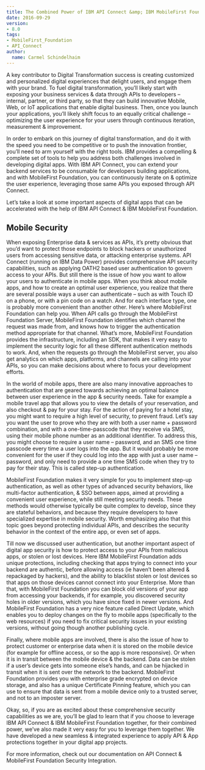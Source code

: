 ```yaml
---
title: The Combined Power of IBM API Connect &amp; IBM MobileFirst Foundation for Mobile Security
date: 2016-09-29
version:
- 8.0
tags:
- MobileFirst_Foundation
- API_Connect
author:
  name: Carmel Schindelhaim 
---
```

A key contributor to Digital Transformation success is creating customized and personalized digital experiences that delight users, and engage them with your brand. To fuel digital transformation, you’ll likely start with exposing your business services &amp; data through APIs to developers – internal, partner, or third party, so that they can build innovative Mobile, Web, or IoT applications that enable digital business. Then, once you launch your applications, you’ll likely shift focus to an equally critical challenge – optimizing the user experience for your users through continuous iteration, measurement &amp; improvement.

In order to embark on this journey of digital transformation, and do it with the speed you need to be competitive or to push the innovation frontier, you’ll need to arm yourself with the right tools.  IBM provides a compelling &amp; complete set of tools to help you address both challenges involved in developing digital apps. With IBM API Connect, you can extend your backend services to be consumable for developers building applications, and with MobileFirst Foundation, you can continuously iterate on &amp; optimize the user experience, leveraging those same APIs you exposed through API Connect.

Let’s take a look at some important aspects of digital apps that can be accelerated with the help of IBM API Connect &amp; IBM MobileFirst Foundation. 

## Mobile Security
When exposing Enterprise data &amp; services as APIs, it’s pretty obvious that you’d want to protect those endpoints to block hackers or unauthorized users from accessing sensitive data, or attacking enterprise systems. API Connect (running on IBM Data Power) provides comprehensive API security capabilities, such as applying OATH2 based user authentication to govern access to your APIs.  But still there is the issue of how you want to allow your users to authenticate in mobile apps. When you think about mobile apps, and how to create an optimal user experience, you realize that there are several possible ways a user can authenticate – such as with Touch ID on a phone, or with a pin code on a watch. And for each interface type, one is probably more convenient than another other. Here’s where MobileFirst Foundation can help you. When API calls go through the MobileFirst Foundation Server, MobileFirst Foundation identifies which channel the request was made from, and knows how to trigger the authentication method appropriate for that channel. What’s more, MobileFirst Foundation provides the infrastructure, including an SDK, that makes it very easy to implement the security logic for all these different authentication methods to work. And, when the requests go through the MobileFirst server, you also get analytics on which apps, platforms, and channels are calling into your APIs, so you can make decisions about where to focus your development efforts.

In the world of mobile apps, there are also many innovative approaches to authentication that are geared towards achieving an optimal balance between user experience in the app &amp; security needs. Take for example a mobile travel app that allows you to view the details of your reservation, and also checkout &amp; pay for your stay. For the action of paying for a hotel stay, you might want to require a high level of security, to prevent fraud. Let’s say you want the user to prove who they are with both a user name + password combination, and with a one-time-passcode that they receive via SMS, using their mobile phone number as an additional identifier.  To address this, you might choose to require a user name – password, and an SMS one time passcode every time a user logs into the app. But it would probably be more convenient for the user if they could log into the app with just a user name – password, and only need to provide a one time SMS code when they try to pay for their stay.  This is called step-up authentication. 

MobileFirst Foundation makes it very simple for you to implement step-up authentication, as well as other types of advanced security behaviors, like multi-factor authentication, &amp; SSO between apps, aimed at providing a convenient user experience, while still meeting security needs. These methods would otherwise typically be quite complex to develop, since they are stateful behaviors, and because they require developers to have specialized expertise in mobile security. Worth emphasizing also that this topic goes beyond protecting individual APIs, and describes the security behavior in the context of the entire app, or even set of apps.

Till now we discussed user authentication, but another important aspect of digital app security is how to protect access to your APIs from malicious apps, or stolen or lost devices. Here IBM MobileFirst Foundation adds unique protections, including checking that apps trying to connect into your backend are authentic, before allowing access (ie haven’t been altered &amp; repackaged by hackers), and the ability to blacklist stolen or lost devices so that apps on those devices cannot connect into your Enterprise. More than that, with MobileFirst Foundation you can block old versions of your app from accessing your backends, if for example, you discovered security holes in older versions, which you have since fixed in newer versions. And MobileFirst Foundation has a very nice feature called Direct Update, which enables you to deploy changes on the fly to mobile apps (specifically to the web resources) if you need to fix critical security issues in your existing versions, without going though another publishing cycle.  

Finally, where mobile apps are involved, there is also the issue of how to protect customer or enterprise data when it is stored on the mobile device (for example for offline access, or so the app is more responsive). Or when it is in transit between the mobile device &amp; the backend. Data can be stolen if a user’s device gets into someone else’s hands, and can be hijacked in transit when it is sent over the network to the backend. MobileFirst Foundation provides you with enterprise grade encrypted on device storage, and also has a unique Certificate Pinning feature, which you can use to ensure that data is sent from a mobile device only to a trusted server, and not to an imposter server. 

Okay, so, if you are as excited about these comprehensive security capabilities as we are, you’ll be glad to learn that if you choose to leverage IBM API Connect &amp; IBM MobileFirst Foundation together, for their combined power, we’ve also made it very easy for you to leverage them together.  We have developed a new seamless &amp; integrated experience to apply API &amp; App protections together in your digital app projects. 

For more information, check out our documentation on API Connect &amp; MobileFirst Foundation Security Integration.
